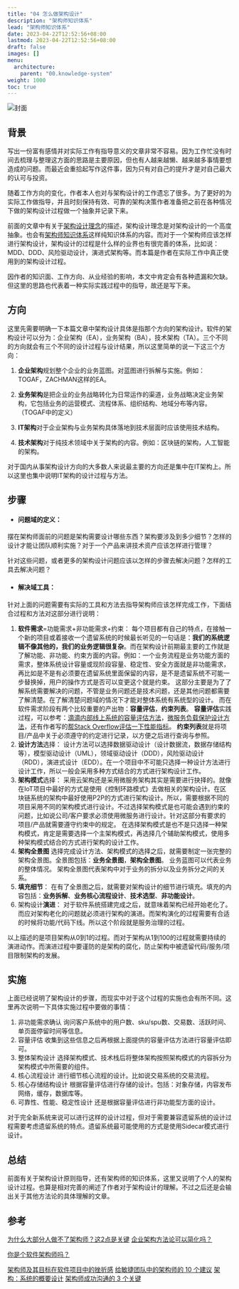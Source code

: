 ```yaml
---
title: "04 怎么做架构设计"
description: "架构师知识体系"
lead: "架构师知识体系"
date: 2023-04-22T12:52:56+08:00
lastmod: 2023-04-22T12:52:56+08:00
draft: false
images: []
menu:
  architecture:
    parent: "00.knowledge-system"
weight: 1000
toc: true
---
```


![封面](https://upload-images.jianshu.io/upload_images/2454595-c0b21ecc12ceca1a.png?imageMogr2/auto-orient/strip%7CimageView2/2/w/740)

## 背景

写出一份富有感情并对实际工作有指导意义的文章非常不容易。因为工作忙没有时间去梳理与整理这方面的思路是主要原因，但也有人越来越懒、越来越多事情要想造成的问题。而最近会重拾起写作这件事，因为只有对自己的提升才是对自己最大的认可与投资。

随着工作方向的变化，作者本人也对与架构设计的工作遗忘了很多。为了更好的为实际工作做指导，并且时刻保持有效、可靠的架构决策作者准备把之前在各种情况下做的架构设计过程做一个抽象并记录下来。

前面的文章中有关于[架构设计理念](https://www.jianshu.com/p/25e832390b8e)的描述，架构设计理念是对架构设计的一个高度抽象。也会有[架构师知识体系](https://www.jianshu.com/p/0c2f129302d1)这样纯知识体系的内容。而对于一个架构师应该怎样进行架构设计，架构设计的过程是什么样的业界也有很完善的体系，比如说：MDD、DDD、风险驱动设计，演进式架构等。而本篇是作者在实际工作中真正使用到的架构设计过程。

因作者的知识面、工作方向、从业经验的影响，本文中肯定会有各种遗漏和欠缺。但这里的思路也代表着一种实际实践过程中的指导，故还是写下来。

## 方向

这里先需要明确一下本篇文章中架构设计具体是指那个方向的架构设计。软件的架构设计可以分为：企业架构（EA），业务架构（BA），技术架构（TA）。三个不同的方向就会有三个不同的设计过程与设计结果，所以这里简单的说一下这三个方向：

1. **企业架构**规划整个企业的业务蓝图。对蓝图进行拆解与实施。例如：TOGAF，ZACHMAN这样的EA。

2. **业务架构**是把企业的业务战略转化为日常运作的渠道，业务战略决定业务架构，它包括业务的运营模式、流程体系、组织结构、地域分布等内容。（TOGAF中的定义）

3. **IT架构**对于企业架构与业务架构具体落地到技术层面时应该使用技术结构。

4. **技术架构**对于纯技术领域中关于架构的内容。例如：区块链的架构，人工智能的架构。

对于国内从事架构设计方向的大多数人来说最主要的方向还是集中在IT架构上。所以这里也集中说明IT架构的设计过程与方法。

## 步骤

- #### 问题域的定义：
摆在架构师面前的问题是架构需要设计哪些东西？架构要涉及到多少细节？怎样的设计才能让团队顺利实施？对于一个产品来讲技术资产应该怎样进行管理？

针对这些问题，或者更多的架构设计问题应该以怎样的步骤去解决问题？怎样的工具去解决问题？

- #### 解决域工具：

针对上面的问题需要有实际的工具和方法去指导架构师应该怎样完成工作，下面结合过程和方法对这部分进行说明：

1.  **软件需求**=功能需求+非功能需求+约束：
每个项目都有自己的特点，在接触一个新的项目或着接收一个遗留系统的时候最长听见的一句话是：**我们的系统逻辑不像其他的，我们的业务逻辑很复杂**。而在架构设计前期最主要的工作就是了解功能、非功能、约束方面的内容。例如：一个业务流程是业务功能方面的需求，整体系统设计容量或现阶段容量、稳定性、安全方面就是非功能需求，再比如是不是有必须要在遗留系统里面保留的内容，是不是遗留系统不可能一步替换掉，用户的操作方式是否可以变更这个就是约束。
这部分主要是为了了解系统需要解决的问题，不管是业务问题还是技术问题，还是其他问题都需要了解清楚。在了解清楚问题域的情况下才能对整体系统有系统型的设计。
而在软件需求阶段有两个比较重要的产出物：**容量评估**，**约束列表**。
**容量评估**实践过程，可以参考：[滴滴内部线上系统的容量评估方法](https://www.infoq.cn/article/w9bb82g4efeuwr7ggvsb)，[微服务负载保护设计方法](https://www.infoq.cn/article/fpM19IYVuG9izx6ZQ9qq)，还有作者写的[帮Stack Overflow评估一下性能指标](https://www.jianshu.com/p/b2f046f413d6)。
**约束列表**就是将项目/产品中关于必须遵守的约定进行记录，以方便之后进行查询与参照。
2. **设计方法**选择：
设计方法可以选择数据驱动设计（设计数据流，数据存储结构等），模型驱动设计（UML），领域驱动设计（DDD），风险驱动设计（RDD），演进式设计（EDD）。在一个项目中不可能只选择一种设计方法进行设计工作，所以一般会采用多种方式结合的方式进行架构设计工作。
3. **架构模式**选择：
采用云架构还是采用微服务架构其实是需要进行抉择的。就像在IoT项目中最好的方式是使用《控制环路模式》去做相关的架构设计。在区块链系统的架构中最好使用P2P的方式进行架构设计。所以，需要根据不同的项目采用不同的架构模式进行设计。不过选择架构模式是也可能会遇到约束的问题，比如说公司/客户要求必须使用微服务进行设计。针对这部分有要求的项目/产品就需要遵守约束中的规定。
在选择架构模式是也不是只选择一种架构模式，肯定是需要选择一个主架构模式，再选择几个辅助架构模式，使用多种架构模式结合的方式进行架构的设计工作。
4. **架构全景图**
选择完成设计方法、架构模式的选择之后，就需要制定一张完整的架构全景图。全景图包括：**业务全景图**，**架构全景图**。
业务蓝图可以代表业务的整体情况。
架构全景图代表架构中对于业务的拆分以及业务拆分之间的关系。
5. **填充细节**：
在有了全景图之后，就需要对架构设计的细节进行填充。填充的内容包括：**业务拆解**、**业务核心流程设计**、**技术选型**、**非功能设计**。
6. 架构设计**演进**：
对于软件系统搭建完成之后，就意味着架构已经开始老化了。而应对架构老化的问题就必须进行架构的演进。而架构演化的过程需要有合适的时候将功能/代码下线。所以这个阶段就是服务治理的过程。

以上描述的是项目架构从0到1的过程。而对于架构从1到100的过程就需要持续的演进动作。而演进过程中要谨防的是架构的腐化，防止架构中被遗留代码/服务/项目限制架构的发展。

## 实施

上面已经说明了架构设计的步骤，而现实中对于这个过程的实施也会有所不同。这里再次说明一下具体实施过程中要做的事情：

1. 非功能需求确认
询问客户系统中的用户数、sku/spu数、交易数、活跃时间、单页面停留时间等信息。
2. 容量评估
收集到这些信息之后再根据上面提供的容量评估方法进行容量评估即可。
3. 整体架构设计
选择架构模式、技术栈后将整体架构按照架构模式的内容拆分为架构模式中所需要的组件。
4. 核心流程设计
进行细节核心流程的设计。比如说交易系统的交易流程。
5. 核心存储结构设计
根据容量评估进行存储的设计。包括：对象存储，内容发布网络，缓存，数据库等。
6. 可靠性、性能、稳定性设计
还是根据容量评估进行非功能型方面的设计。

对于完全新系统来说可以进行这样的设计过程，但对于需要兼容遗留系统的设计过程需要考虑遗留系统的特点。遗留系统最可能使用的方式是使用Sidecar模式进行设计。

## 总结

前面有关于架构设计原则指导，还有架构师的知识体系，这里又说明了个人的架构设计过程。也算是相对完善的阐述了作者对于架构设计的理解。不过之后还是会输出关于其他方法论的具体理解的文章。

## 参考
[为什么大部分人做不了架构师？这2点是关键](https://www.jianshu.com/p/79e44cbb33e3)
[企业架构方法论可以简化吗？](https://www.infoq.cn/article/X6sAju7JFDpxgNLUj3Da)

[你是个软件架构师吗？](https://www.infoq.cn/article/brown-are-you-a-software-architect)

[架构师及其目标在软件项目中的挫折感](https://www.infoq.cn/article/2012/04/frustrated-architect)
[给敏捷团队中的架构师的 10 个建议](https://www.infoq.cn/article/2010/09/Tips-Architect-Agile-Team)
[架构：系统的概要设计](https://time.geekbang.org/column/article/117783)
[架构师成功沟通的 3 个关键](https://www.infoq.cn/article/QTkU3DtTpI7iWFD42l59)
